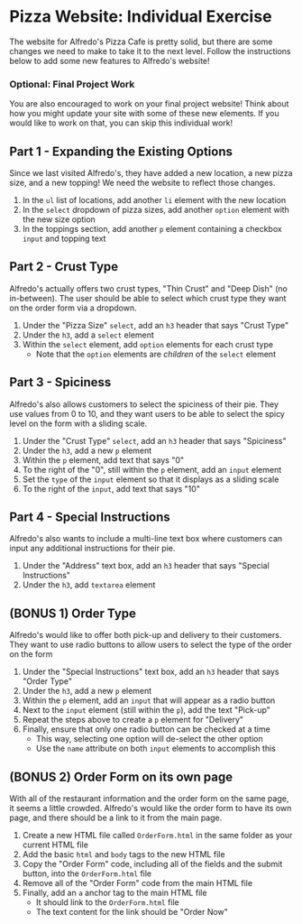 # Pizza Website: Individual Exercise
The website for Alfredo's Pizza Cafe is pretty solid, but there are some changes we need to make to take it to the next level. Follow the instructions below to add some new features to Alfredo's website!

### Optional: Final Project Work
You are also encouraged to work on your final project website! Think about how you might update your site with some of these new elements. If you would like to work on that, you can skip this individual work!

## Part 1 - Expanding the Existing Options
Since we last visited Alfredo's, they have added a new location, a new pizza size, and a new topping! We need the website to reflect those changes.

1. In the `ul` list of locations, add another `li` element with the new location
1. In the `select` dropdown of pizza sizes, add another `option` element with the new size option
1. In the toppings section, add another `p` element containing a checkbox `input` and topping text

## Part 2 - Crust Type
Alfredo's actually offers two crust types, "Thin Crust" and "Deep Dish" (no in-between). The user should be able to select which crust type they want on the order form via a dropdown.

1. Under the "Pizza Size" `select`, add an `h3` header that says "Crust Type"
1. Under the `h3`, add a `select` element
1. Within the `select` element, add `option` elements for each crust type
    - Note that the `option` elements are _children_ of the `select` element

## Part 3 - Spiciness
Alfredo's also allows customers to select the spiciness of their pie. They use values from 0 to 10, and they want users to be able to select the spicy level on the form with a sliding scale.

1. Under the "Crust Type" `select`, add an `h3` header that says "Spiciness"
1. Under the `h3`, add a new `p` element
1. Within the `p` element, add text that says "0"
1. To the right of the "0", still within the `p` element, add an `input` element
1. Set the `type` of the `input` element so that it displays as a sliding scale
1. To the right of the `input`, add text that says "10"

## Part 4 - Special Instructions
Alfredo's also wants to include a multi-line text box where customers can input any additional instructions for their pie.

1. Under the "Address" text box, add an `h3` header that says "Special Instructions"
1. Under the `h3`, add `textarea` element

## (BONUS 1) Order Type
Alfredo's would like to offer both pick-up and delivery to their customers. They want to use radio buttons to allow users to select the type of the order on the form

1. Under the "Special Instructions" text box, add an `h3` header that says "Order Type"
1. Under the `h3`, add a new `p` element
1. Within the `p` element, add an `input` that will appear as a radio button
1. Next to the `input` element (still within the `p`), add the text "Pick-up"
1. Repeat the steps above to create a `p` element for "Delivery"
1. Finally, ensure that only one radio button can be checked at a time
    - This way, selecting one option will de-select the other option
    - Use the `name` attribute on both `input` elements to accomplish this

## (BONUS 2) Order Form on its own page
With all of the restaurant information and the order form on the same page, it seems a little crowded. Alfredo's would like the order form to have its own page, and there should be a link to it from the main page.

1. Create a new HTML file called `OrderForm.html` in the same folder as your current HTML file
1. Add the basic `html` and `body` tags to the new HTML file
1. Copy the "Order Form" code, including all of the fields and the submit button, into the `OrderForm.html` file
1. Remove all of the "Order Form" code from the main HTML file
1. Finally, add an `a` anchor tag to the main HTML file
    - It should link to the `OrderForm.html` file
    - The text content for the link should be "Order Now"